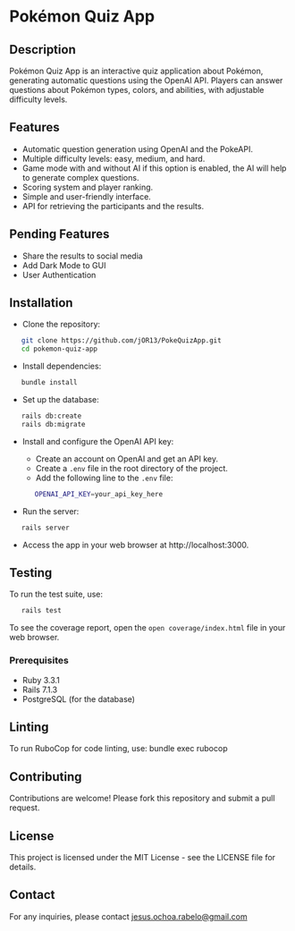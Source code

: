 # Pokémon Quiz App

## Description

Pokémon Quiz App is an interactive quiz application about Pokémon, generating automatic questions using the OpenAI API. Players can answer questions about Pokémon types, colors, and abilities, with adjustable difficulty levels.

## Features

- Automatic question generation using OpenAI and the PokeAPI.
- Multiple difficulty levels: easy, medium, and hard.
- Game mode with and without AI if this option is enabled, the AI will help to generate complex questions.
- Scoring system and player ranking.
- Simple and user-friendly interface.
- API for retrieving the participants and the results.

## Pending Features

- Share the results to social media
- Add Dark Mode to GUI
- User Authentication


## Installation

- Clone the repository:
```bash
   git clone https://github.com/jOR13/PokeQuizApp.git
   cd pokemon-quiz-app
```
- Install dependencies:
```bash
   bundle install
```
- Set up the database:
```bash
   rails db:create
   rails db:migrate
```
- Install and configure the OpenAI API key:
  - Create an account on OpenAI and get an API key.
  - Create a `.env` file in the root directory of the project.
  - Add the following line to the `.env` file:
  ```bash
     OPENAI_API_KEY=your_api_key_here
  ```

- Run the server:
```bash
   rails server
```
- Access the app in your web browser at http://localhost:3000.

## Testing

To run the test suite, use:
```bash
   rails test
```
To see the coverage report, open the `open coverage/index.html` file in your web browser.


### Prerequisites

- Ruby 3.3.1
- Rails 7.1.3
- PostgreSQL (for the database)

## Linting

To run RuboCop for code linting, use:
bundle exec rubocop

## Contributing

Contributions are welcome! Please fork this repository and submit a pull request.

## License

This project is licensed under the MIT License - see the LICENSE file for details.

## Contact

For any inquiries, please contact jesus.ochoa.rabelo@gmail.com
